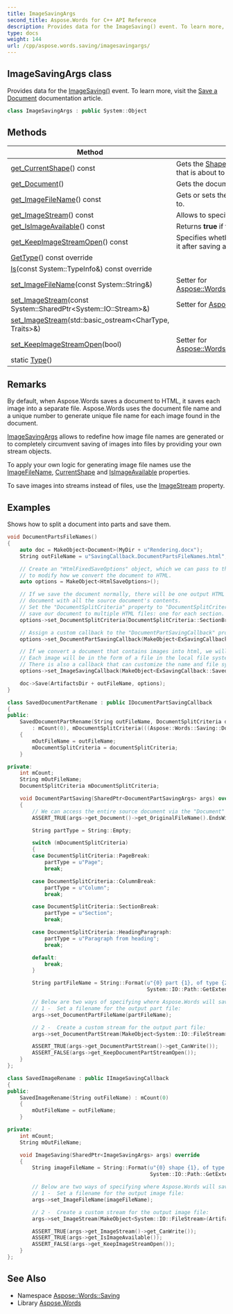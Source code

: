 ```yaml
---
title: ImageSavingArgs
second_title: Aspose.Words for C++ API Reference
description: Provides data for the ImageSaving() event. To learn more, visit the  documentation article.
type: docs
weight: 144
url: /cpp/aspose.words.saving/imagesavingargs/
---
```

## ImageSavingArgs class


Provides data for the [ImageSaving()](../iimagesavingcallback/imagesaving/) event. To learn more, visit the [Save a Document](https://docs.aspose.com/words/cpp/save-a-document/) documentation article.

```cpp
class ImageSavingArgs : public System::Object
```

## Methods

| Method | Description |
| --- | --- |
| [get_CurrentShape](./get_currentshape/)() const | Gets the [ShapeBase](../../aspose.words.drawing/shapebase/) object corresponding to the shape or group shape that is about to be saved. |
| [get_Document](./get_document/)() | Gets the document object that is currently being saved. |
| [get_ImageFileName](./get_imagefilename/)() const | Gets or sets the file name (without path) where the image will be saved to. |
| [get_ImageStream](./get_imagestream/)() const | Allows to specify the stream where the image will be saved to. |
| [get_IsImageAvailable](./get_isimageavailable/)() const | Returns **true** if the current image is available for export. |
| [get_KeepImageStreamOpen](./get_keepimagestreamopen/)() const | Specifies whether Aspose.Words should keep the stream open or close it after saving an image. |
| [GetType](./gettype/)() const override |  |
| [Is](./is/)(const System::TypeInfo\&) const override |  |
| [set_ImageFileName](./set_imagefilename/)(const System::String\&) | Setter for [Aspose::Words::Saving::ImageSavingArgs::get_ImageFileName](./get_imagefilename/). |
| [set_ImageStream](./set_imagestream/)(const System::SharedPtr\<System::IO::Stream\>\&) | Setter for [Aspose::Words::Saving::ImageSavingArgs::get_ImageStream](./get_imagestream/). |
| [set_ImageStream](./set_imagestream/)(std::basic_ostream\<CharType, Traits\>\&) |  |
| [set_KeepImageStreamOpen](./set_keepimagestreamopen/)(bool) | Setter for [Aspose::Words::Saving::ImageSavingArgs::get_KeepImageStreamOpen](./get_keepimagestreamopen/). |
| static [Type](./type/)() |  |
## Remarks


By default, when Aspose.Words saves a document to HTML, it saves each image into a separate file. Aspose.Words uses the document file name and a unique number to generate unique file name for each image found in the document.

[ImageSavingArgs](./) allows to redefine how image file names are generated or to completely circumvent saving of images into files by providing your own stream objects.

To apply your own logic for generating image file names use the [ImageFileName](./get_imagefilename/), [CurrentShape](./get_currentshape/) and [IsImageAvailable](./get_isimageavailable/) properties.

To save images into streams instead of files, use the [ImageStream](./get_imagestream/) property.

## Examples



Shows how to split a document into parts and save them. 
```cpp
void DocumentPartsFileNames()
{
    auto doc = MakeObject<Document>(MyDir + u"Rendering.docx");
    String outFileName = u"SavingCallback.DocumentPartsFileNames.html";

    // Create an "HtmlFixedSaveOptions" object, which we can pass to the document's "Save" method
    // to modify how we convert the document to HTML.
    auto options = MakeObject<HtmlSaveOptions>();

    // If we save the document normally, there will be one output HTML
    // document with all the source document's contents.
    // Set the "DocumentSplitCriteria" property to "DocumentSplitCriteria.SectionBreak" to
    // save our document to multiple HTML files: one for each section.
    options->set_DocumentSplitCriteria(DocumentSplitCriteria::SectionBreak);

    // Assign a custom callback to the "DocumentPartSavingCallback" property to alter the document part saving logic.
    options->set_DocumentPartSavingCallback(MakeObject<ExSavingCallback::SavedDocumentPartRename>(outFileName, options->get_DocumentSplitCriteria()));

    // If we convert a document that contains images into html, we will end up with one html file which links to several images.
    // Each image will be in the form of a file in the local file system.
    // There is also a callback that can customize the name and file system location of each image.
    options->set_ImageSavingCallback(MakeObject<ExSavingCallback::SavedImageRename>(outFileName));

    doc->Save(ArtifactsDir + outFileName, options);
}

class SavedDocumentPartRename : public IDocumentPartSavingCallback
{
public:
    SavedDocumentPartRename(String outFileName, DocumentSplitCriteria documentSplitCriteria)
        : mCount(0), mDocumentSplitCriteria(((Aspose::Words::Saving::DocumentSplitCriteria)0))
    {
        mOutFileName = outFileName;
        mDocumentSplitCriteria = documentSplitCriteria;
    }

private:
    int mCount;
    String mOutFileName;
    DocumentSplitCriteria mDocumentSplitCriteria;

    void DocumentPartSaving(SharedPtr<DocumentPartSavingArgs> args) override
    {
        // We can access the entire source document via the "Document" property.
        ASSERT_TRUE(args->get_Document()->get_OriginalFileName().EndsWith(u"Rendering.docx"));

        String partType = String::Empty;

        switch (mDocumentSplitCriteria)
        {
        case DocumentSplitCriteria::PageBreak:
            partType = u"Page";
            break;

        case DocumentSplitCriteria::ColumnBreak:
            partType = u"Column";
            break;

        case DocumentSplitCriteria::SectionBreak:
            partType = u"Section";
            break;

        case DocumentSplitCriteria::HeadingParagraph:
            partType = u"Paragraph from heading";
            break;

        default:
            break;
        }

        String partFileName = String::Format(u"{0} part {1}, of type {2}{3}", mOutFileName, ++mCount, partType,
                                             System::IO::Path::GetExtension(args->get_DocumentPartFileName()));

        // Below are two ways of specifying where Aspose.Words will save each part of the document.
        // 1 -  Set a filename for the output part file:
        args->set_DocumentPartFileName(partFileName);

        // 2 -  Create a custom stream for the output part file:
        args->set_DocumentPartStream(MakeObject<System::IO::FileStream>(ArtifactsDir + partFileName, System::IO::FileMode::Create));

        ASSERT_TRUE(args->get_DocumentPartStream()->get_CanWrite());
        ASSERT_FALSE(args->get_KeepDocumentPartStreamOpen());
    }
};

class SavedImageRename : public IImageSavingCallback
{
public:
    SavedImageRename(String outFileName) : mCount(0)
    {
        mOutFileName = outFileName;
    }

private:
    int mCount;
    String mOutFileName;

    void ImageSaving(SharedPtr<ImageSavingArgs> args) override
    {
        String imageFileName = String::Format(u"{0} shape {1}, of type {2}{3}", mOutFileName, ++mCount, args->get_CurrentShape()->get_ShapeType(),
                                              System::IO::Path::GetExtension(args->get_ImageFileName()));

        // Below are two ways of specifying where Aspose.Words will save each part of the document.
        // 1 -  Set a filename for the output image file:
        args->set_ImageFileName(imageFileName);

        // 2 -  Create a custom stream for the output image file:
        args->set_ImageStream(MakeObject<System::IO::FileStream>(ArtifactsDir + imageFileName, System::IO::FileMode::Create));

        ASSERT_TRUE(args->get_ImageStream()->get_CanWrite());
        ASSERT_TRUE(args->get_IsImageAvailable());
        ASSERT_FALSE(args->get_KeepImageStreamOpen());
    }
};
```

## See Also

* Namespace [Aspose::Words::Saving](../)
* Library [Aspose.Words](../../)
